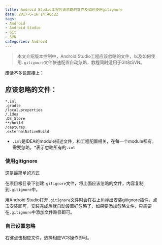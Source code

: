 ```yaml
---
title: Android Studio工程应该忽略的文件及如何使用gitignore
date: 2017-6-16 14:46:22
tags: 
- Android
- Android Studio
- Git
- SVN
categories: Android
---
```


> 本文介绍版本控制中，Android Studio工程应该忽略的文件，以及如何使用`.gitignore`文件快速配置自动忽略，教程同时适用于Git和SVN。

<!--more-->
废话不多说直接上：
## 应该忽略的文件：
```
*.iml
.gradle
/local.properties
/.idea
.DS_Store
**/build
/captures
.externalNativeBuild
```
- `.iml`是IDEA的module描述文件，和工程配置相关，在每一个module都有，需要忽略。*表示忽略所有的`.iml`

### 使用gitignore
这是最简单的方式

在项目根目录下创建`.gitignore`文件，将上面应该忽略的文件，内容复制到`.gitignore`中。

用Android Studio打开`.gitignore`文件时会在右上角弹出安装gitignore插件，点击安装即可，安装完成后就自动设置好忽略了，如果要添加忽略文件，只需要在`.gitignore`中添加文件路径即可。

### 自己设置忽略

右键点击相应文件，选择相应VCS操作即可。